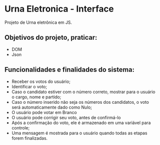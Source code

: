 # Urna Eletronica - Interface
Projeto de Urna eletrônica em JS.

## Objetivos do projeto, praticar:
<ul>
    <li>DOM</li>
    <li>Json</li>
</ul>

## Funcionalidades e finalidades do sistema:
<ul>
    <li>Receber os votos do usuário;</li>
    <li>Identificar o voto;</li>
    <li>Caso o candidato estiver com o número correto, mostrar para o usuário o cargo, nome e partido;</li>
    <li>Caso o número inserido não seja os números dos candidatos, o voto será automaticamente dado como Nulo;</li>
    <li>O usuário pode votar em Branco</li>
    <li>O usuário pode corrigir seu voto, antes de confirmá-lo</li>
    <li>Após a confirmação do voto, ele é armazenado em uma variável para controle;</li>
    <li>Uma mensagem é mostrada para o usuário quando todas as etapas forem finalizadas.</li>
</ul>


